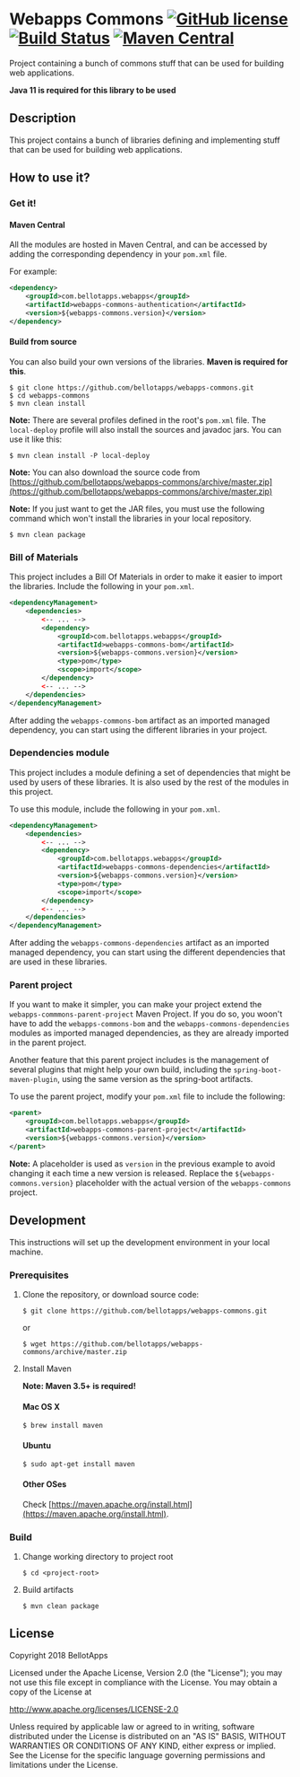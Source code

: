 # Webapps Commons [![GitHub license](https://img.shields.io/badge/license-Apache%20License%202.0-blue.svg?style=flat)](http://www.apache.org/licenses/LICENSE-2.0) [![Build Status](https://travis-ci.org/bellotapps/webapps-commons.svg?branch=master)](https://travis-ci.org/bellotapps/webapps-commons) [![Maven Central](https://img.shields.io/maven-central/v/com.bellotapps.webapps/webapps-commons.svg)](https://repo.maven.apache.org/maven2/com/bellotapps/webapps/webapps-commons/0.1.1-RELEASE/)

Project containing a bunch of commons stuff that can be used for building web applications.

**Java 11 is required for this library to be used**


## Description
This project contains a bunch of libraries defining and implementing stuff that can be used for building web applications.

## How to use it?

### Get it!

#### Maven Central

All the modules are hosted in Maven Central, and can be accessed by adding the corresponding dependency in your ```pom.xml``` file.

For example:

```xml
<dependency>
    <groupId>com.bellotapps.webapps</groupId>
    <artifactId>webapps-commons-authentication</artifactId>
    <version>${webapps-commons.version}</version>
</dependency>
```


#### Build from source

You can also build your own versions of the libraries.
**Maven is required for this**.

```
$ git clone https://github.com/bellotapps/webapps-commons.git
$ cd webapps-commons
$ mvn clean install
```

**Note:** There are several profiles defined in the root's ```pom.xml``` file. The ```local-deploy``` profile will also install the sources and javadoc jars. You can use it like this:

```
$ mvn clean install -P local-deploy
```

**Note:** You can also download the source code from [https://github.com/bellotapps/webapps-commons/archive/master.zip](https://github.com/bellotapps/webapps-commons/archive/master.zip)

**Note:** If you just want to get the JAR files, you must use the following command which won't install the libraries in your local repository.

```
$ mvn clean package
```

### Bill of Materials

This project includes a Bill Of Materials in order to make it easier to import the libraries. Include the following in your ```pom.xml```.

```xml
<dependencyManagement>
    <dependencies>
        <-- ... -->
        <dependency>
            <groupId>com.bellotapps.webapps</groupId>
            <artifactId>webapps-commons-bom</artifactId>
            <version>${webapps-commons.version}</version>
            <type>pom</type>
            <scope>import</scope>
        </dependency>
        <-- ... -->
    </dependencies>
</dependencyManagement>
```

After adding the ```webapps-commons-bom``` artifact as an imported managed dependency, you can start using the different libraries in your project.

### Dependencies module

This project includes a module defining a set of dependencies that might be used by users of these libraries. It is also used by the rest of the modules in this project.

To use this module, include the following in your ```pom.xml```.

```xml
<dependencyManagement>
    <dependencies>
        <-- ... -->
        <dependency>
            <groupId>com.bellotapps.webapps</groupId>
            <artifactId>webapps-commons-dependencies</artifactId>
            <version>${webapps-commons.version}</version>
            <type>pom</type>
            <scope>import</scope>
        </dependency>
        <-- ... -->
    </dependencies>
</dependencyManagement>
```

After adding the ```webapps-commons-dependencies``` artifact as an imported managed dependency, you can start using the different dependencies that are used in these libraries.

### Parent project

If you want to make it simpler, you can make your project extend the ```webapps-commmons-parent-project``` Maven Project. If you do so, you woon't have to add the ```webapps-commons-bom``` and the ```webapps-commons-dependencies``` modules as imported managed dependencies, as they are already imported in the parent project.

Another feature that this parent project includes is the management of several plugins that might help your own build, including the ```spring-boot-maven-plugin```, using the same version as the spring-boot artifacts.

To use the parent project, modify your ```pom.xml``` file to include the following:

```xml
<parent>
    <groupId>com.bellotapps.webapps</groupId>
    <artifactId>webapps-commons-parent-project</artifactId>
    <version>${webapps-commons.version}</version>
</parent>
```

**Note:** A placeholder is used as ```version``` in the previous example to avoid changing it each time a new version is released. Replace the ```${webapps-commons.version}``` placeholder with the actual version of the ```webapps-commons``` project.


## Development

This instructions will set up the development environment in your local machine.

### Prerequisites

1. Clone the repository, or download source code:

    ```
    $ git clone https://github.com/bellotapps/webapps-commons.git
    ```
    or

    ```
    $ wget https://github.com/bellotapps/webapps-commons/archive/master.zip
    ```

2. Install Maven

    **Note: Maven 3.5+ is required!**

    #### Mac OS X
	```
	$ brew install maven
	```

	#### Ubuntu
	```
	$ sudo apt-get install maven
	```

	#### Other OSes
	Check [https://maven.apache.org/install.html](https://maven.apache.org/install.html).

### Build

1. Change working directory to project root

    ```
    $ cd <project-root>
    ```

2. Build artifacts

    ```
    $ mvn clean package
    ```


## License

Copyright 2018 BellotApps

Licensed under the Apache License, Version 2.0 (the "License");
you may not use this file except in compliance with the License.
You may obtain a copy of the License at

   http://www.apache.org/licenses/LICENSE-2.0

Unless required by applicable law or agreed to in writing, software
distributed under the License is distributed on an "AS IS" BASIS,
WITHOUT WARRANTIES OR CONDITIONS OF ANY KIND, either express or implied.
See the License for the specific language governing permissions and
limitations under the License.
